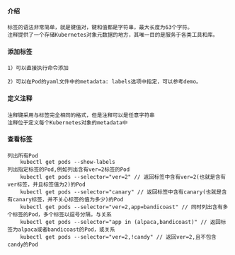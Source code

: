 #### 介绍

    标签的语法非常简单，就是键值对，键和值都是字符串，最大长度为63个字符。
    注释提供了一个存储Kubernetes对象元数据的地方，其唯一目的是服务于各类工具和库。

#### 添加标签

    1）可以直接执行命令添加

    2）可以在Pod的yaml文件中的metadata: labels选项中指定，可以参考demo。

#### 定义注释

    注释键采用与标签完全相同的格式，但是注释可以是任意字符串
    注释位于定义每个Kubernetes对象的metadata中

#### 查看标签

    列出所有Pod
        kubectl get pods --show-labels
    列出指定标签的Pod,例如列出含有ver=2标签的Pod
        kubectl get pods --selector="ver=2" // 返回标签中含有ver=2(也就是含有ver标签，并且标签值为2)的Pod
        kubectl get pods --selector="canary" // 返回标签中含有canary(也就是含有canary标签，并不关心标签的值为多少)的Pod
        kubectl get pods --selector="ver=2,app=bandicoast" // 同时列出含有多个标签的Pod，多个标签以逗号分隔，与关系
        kubectl get pods --selector="app in (alpaca,bandicoast)" // 返回标签为alpaca或者bandicoast的Pod，或关系
        kubectl get pods --selector="ver=2,!candy" // 返回ver=2,且不包含candy的Pod
    